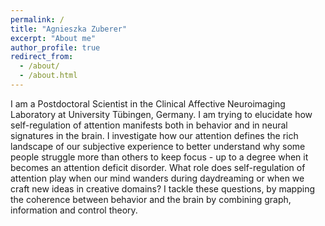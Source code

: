 ```yaml
---
permalink: /
title: "Agnieszka Zuberer"
excerpt: "About me"
author_profile: true
redirect_from: 
  - /about/
  - /about.html
---
```


I am a Postdoctoral Scientist in the Clinical Affective Neuroimaging Laboratory at University Tübingen, Germany. I am trying to elucidate how self-regulation of attention manifests both in behavior and in neural signatures in the brain. I investigate how our attention defines the rich landscape of our subjective experience to better understand why some people struggle more than others to keep focus - up to a degree when it becomes an attention deficit disorder. What role does self-regulation of attention play when our mind wanders during daydreaming or when we craft new ideas in creative domains? I tackle these questions, by mapping the coherence between behavior and the brain by combining graph, information and control theory. 
